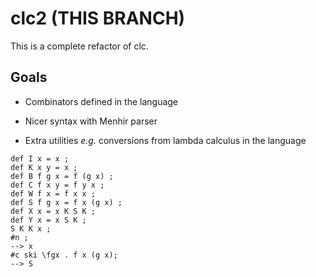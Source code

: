# clc2 (THIS BRANCH)

This is a complete refactor of clc.

## Goals

* Combinators defined in the language

* Nicer syntax with Menhir parser

* Extra utilities _e.g._
  conversions from lambda calculus in the language

```
def I x = x ;
def K x y = x ;
def B f g x = f (g x) ;
def C f x y = f y x ;
def W f x = f x x ;
def S f g x = f x (g x) ;
def X x = x K S K ;
def Y x = x S K ;
S K K x ;
#n ;
--> x
#c ski \fgx . f x (g x);
--> S
```


